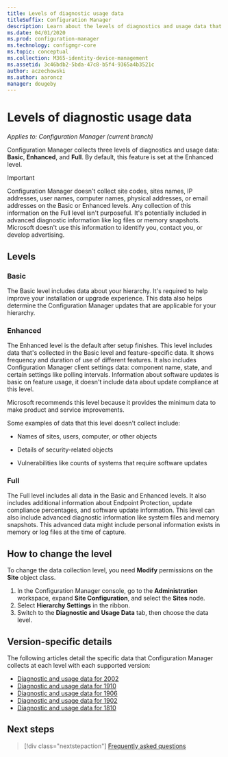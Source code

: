 ```yaml
---
title: Levels of diagnostic usage data
titleSuffix: Configuration Manager
description: Learn about the levels of diagnostics and usage data that Configuration Manager collects
ms.date: 04/01/2020
ms.prod: configuration-manager
ms.technology: configmgr-core
ms.topic: conceptual
ms.collection: M365-identity-device-management
ms.assetid: 3c46bdb2-5bda-47c8-b5f4-9365a4b3521c
author: aczechowski
ms.author: aaroncz
manager: dougeby
---
```


# Levels of diagnostic usage data

*Applies to: Configuration Manager (current branch)*

Configuration Manager collects three levels of diagnostics and usage data: **Basic**, **Enhanced**, and **Full**. By default, this feature is set at the Enhanced level.

> [!IMPORTANT]
> Configuration Manager doesn't collect site codes, sites names, IP addresses, user names, computer names, physical addresses, or email addresses on the Basic or Enhanced levels. Any collection of this information on the Full level isn't purposeful. It's potentially included in advanced diagnostic information like log files or memory snapshots. Microsoft doesn't use this information to identify you, contact you, or develop advertising.

## Levels

### Basic

The Basic level includes data about your hierarchy. It's required to help improve your installation or upgrade experience. This data also helps determine the Configuration Manager updates that are applicable for your hierarchy.

### Enhanced

The Enhanced level is the default after setup finishes. This level includes data that's collected in the Basic level and feature-specific data. It shows frequency and duration of use of different features. It also includes Configuration Manager client settings data: component name, state, and certain settings like polling intervals. Information about software updates is basic on feature usage, it doesn't include data about update compliance at this level.

Microsoft recommends this level because it provides the minimum data to make product and service improvements.

Some examples of data that this level doesn't collect include:

- Names of sites, users, computer, or other objects

- Details of security-related objects

- Vulnerabilities like counts of systems that require software updates

### Full

The Full level includes all data in the Basic and Enhanced levels. It also includes additional information about Endpoint Protection, update compliance percentages, and software update information. This level can also include advanced diagnostic information like system files and memory snapshots. This advanced data might include personal information exists in memory or log files at the time of capture.

## <a name="bkmk_change"></a> How to change the level

To change the data collection level, you need **Modify** permissions on the **Site** object class.

1. In the Configuration Manager console, go to the **Administration** workspace, expand **Site Configuration**, and select the **Sites** node.
1. Select **Hierarchy Settings** in the ribbon.
1. Switch to the **Diagnostic and Usage Data** tab, then choose the data level.

## <a name="bkmk_versions"></a> Version-specific details

The following articles detail the specific data that Configuration Manager collects at each level with each supported version:

- [Diagnostic and usage data for 2002](/configmgr/core/plan-design/diagnostics/levels-of-diagnostic-usage-data-collection-2002)
- [Diagnostic and usage data for 1910](/configmgr/core/plan-design/diagnostics/levels-of-diagnostic-usage-data-collection-1910)
- [Diagnostic and usage data for 1906](/configmgr/core/plan-design/diagnostics/levels-of-diagnostic-usage-data-collection-1906)
- [Diagnostic and usage data for 1902](/configmgr/core/plan-design/diagnostics/levels-of-diagnostic-usage-data-collection-1902)
- [Diagnostic and usage data for 1810](/configmgr/core/plan-design/diagnostics/levels-of-diagnostic-usage-data-collection-1810)

## Next steps

> [!div class="nextstepaction"]
> [Frequently asked questions](/configmgr/core/plan-design/diagnostics/frequently-asked-questions)

